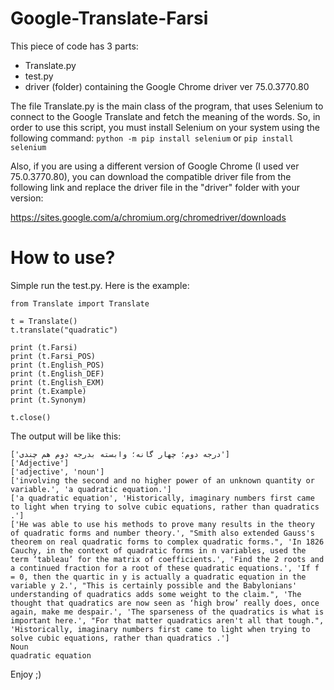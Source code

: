 # Google-Translate-Farsi
This piece of code has 3 parts:
- Translate.py
- test.py
- driver (folder) containing the Google Chrome driver ver 75.0.3770.80

The file Translate.py is the main class of the program, that uses Selenium to connect to the Google Translate and fetch the meaning of the words.
So, in order to use this script, you must install Selenium on your system using the following command:
```python -m pip install selenium```   or   ```pip install selenium```

Also, if you are using a different version of Google Chrome (I used ver 75.0.3770.80), you can download the compatible driver file from  the following link and replace the driver file in the "driver" folder with your version:

https://sites.google.com/a/chromium.org/chromedriver/downloads

# How to use?
Simple run the test.py. Here is the example:

```
from Translate import Translate

t = Translate()
t.translate("quadratic")

print (t.Farsi)
print (t.Farsi_POS)
print (t.English_POS)
print (t.English_DEF)
print (t.English_EXM)
print (t.Example)
print (t.Synonym)

t.close()
```

The output will be like this:

```
['درجه دوم؛ چهار گانه؛ وابسته بدرجه دوم هم چندی']
['Adjective']
['adjective', 'noun']
['involving the second and no higher power of an unknown quantity or variable.', 'a quadratic equation.']
['a quadratic equation', 'Historically, imaginary numbers first came to light when trying to solve cubic equations, rather than quadratics .']
['He was able to use his methods to prove many results in the theory of quadratic forms and number theory.', "Smith also extended Gauss's theorem on real quadratic forms to complex quadratic forms.", 'In 1826 Cauchy, in the context of quadratic forms in n variables, used the term ‘tableau’ for the matrix of coefficients.', 'Find the 2 roots and a continued fraction for a root of these quadratic equations.', 'If f = 0, then the quartic in y is actually a quadratic equation in the variable y 2.', "This is certainly possible and the Babylonians' understanding of quadratics adds some weight to the claim.", 'The thought that quadratics are now seen as ‘high brow’ really does, once again, make me despair.', 'The sparseness of the quadratics is what is important here.', "For that matter quadratics aren't all that tough.", 'Historically, imaginary numbers first came to light when trying to solve cubic equations, rather than quadratics .']
Noun
quadratic equation
```

Enjoy ;)
